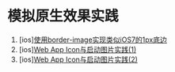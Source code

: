 模拟原生效果实践
====

1. [ios][使用border-image实现类似iOS7的1px底边](./border-1px.md)
2. [ios][Web App Icon与启动图片实践(1)](https://gist.github.com/tfausak/2222823)
2. [ios][Web App Icon与启动图片实践(2)](http://mobile.51cto.com/web-395063.htm)